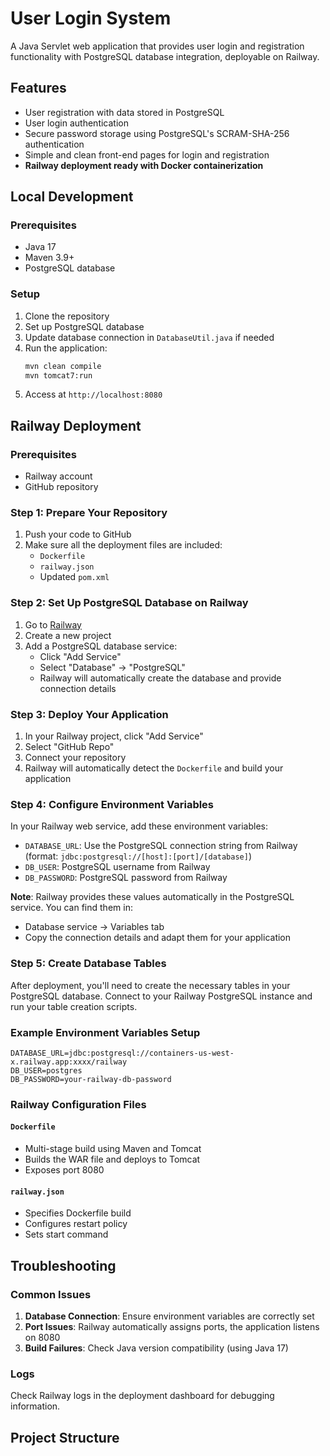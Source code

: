 # User Login System

A Java Servlet web application that provides user login and registration functionality with PostgreSQL database integration, deployable on Railway.

## Features

- User registration with data stored in PostgreSQL
- User login authentication
- Secure password storage using PostgreSQL's SCRAM-SHA-256 authentication
- Simple and clean front-end pages for login and registration
- **Railway deployment ready with Docker containerization**

## Local Development

### Prerequisites
- Java 17
- Maven 3.9+
- PostgreSQL database

### Setup
1. Clone the repository
2. Set up PostgreSQL database
3. Update database connection in `DatabaseUtil.java` if needed
4. Run the application:
   ```bash
   mvn clean compile
   mvn tomcat7:run
   ```
5. Access at `http://localhost:8080`

## Railway Deployment

### Prerequisites
- Railway account
- GitHub repository

### Step 1: Prepare Your Repository
1. Push your code to GitHub
2. Make sure all the deployment files are included:
   - `Dockerfile`
   - `railway.json`
   - Updated `pom.xml`

### Step 2: Set Up PostgreSQL Database on Railway
1. Go to [Railway](https://railway.app)
2. Create a new project
3. Add a PostgreSQL database service:
   - Click "Add Service"
   - Select "Database" → "PostgreSQL"
   - Railway will automatically create the database and provide connection details

### Step 3: Deploy Your Application
1. In your Railway project, click "Add Service"
2. Select "GitHub Repo"
3. Connect your repository
4. Railway will automatically detect the `Dockerfile` and build your application

### Step 4: Configure Environment Variables
In your Railway web service, add these environment variables:

- `DATABASE_URL`: Use the PostgreSQL connection string from Railway (format: `jdbc:postgresql://[host]:[port]/[database]`)
- `DB_USER`: PostgreSQL username from Railway
- `DB_PASSWORD`: PostgreSQL password from Railway

**Note**: Railway provides these values automatically in the PostgreSQL service. You can find them in:
- Database service → Variables tab
- Copy the connection details and adapt them for your application

### Step 5: Create Database Tables
After deployment, you'll need to create the necessary tables in your PostgreSQL database. Connect to your Railway PostgreSQL instance and run your table creation scripts.

### Example Environment Variables Setup
```
DATABASE_URL=jdbc:postgresql://containers-us-west-x.railway.app:xxxx/railway
DB_USER=postgres  
DB_PASSWORD=your-railway-db-password
```

### Railway Configuration Files

#### `Dockerfile`
- Multi-stage build using Maven and Tomcat
- Builds the WAR file and deploys to Tomcat
- Exposes port 8080

#### `railway.json`
- Specifies Dockerfile build
- Configures restart policy
- Sets start command

## Troubleshooting

### Common Issues
1. **Database Connection**: Ensure environment variables are correctly set
2. **Port Issues**: Railway automatically assigns ports, the application listens on 8080
3. **Build Failures**: Check Java version compatibility (using Java 17)

### Logs
Check Railway logs in the deployment dashboard for debugging information.

## Project Structure

